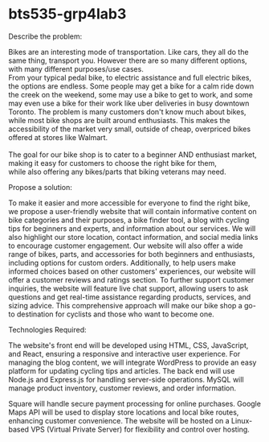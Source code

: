 # bts535-grp4lab3

Describe the problem:

Bikes are an interesting mode of transportation. Like cars, they all do the same thing, transport you. However there are so many different options, with many different purposes/use cases.<br />
From your typical pedal bike, to electric assistance and full electric bikes, the options are endless. Some people may get a bike for a calm ride down the creek on the weekend, some may use a bike to get to work, and some may even use a bike for their work like uber deliveries in busy downtown Toronto. The problem is many customers don't know much about bikes, while most bike shops are built around enthusiasts. This makes the accessibility of the market very small, outside of cheap, overpriced bikes offered at stores like Walmart. <br />  
The goal for our bike shop is to cater to a beginner AND enthusiast market, making it easy for customers to choose the right bike for them,  
while also offering any bikes/parts that biking veterans may need.  

Propose a solution:

To make it easier and more accessible for everyone to find the right bike, we propose a user-friendly website that will contain informative content on bike categories and their purposes, a bike finder tool, a blog with cycling tips for beginners and experts, and information about our services.
We will also highlight our store location, contact information, and social media links to encourage customer engagement.
Our website will also offer a wide range of bikes, parts, and accessories for both beginners and enthusiasts, including options for custom orders.
Additionally, to help users make informed choices based on other customers' experiences, our website will offer a customer reviews and ratings section.
To further support customer inquiries, the website will feature live chat support, allowing users to ask questions and get real-time assistance regarding products, services, and sizing advice.
This comprehensive approach will make our bike shop a go-to destination for cyclists and those who want to become one.


Technologies Required:

The website's front end will be developed using HTML, CSS, JavaScript, and React, ensuring a responsive and interactive user experience. 
For managing the blog content, we will integrate WordPress to provide an easy platform for updating cycling tips and articles.
The back end will use Node.js and Express.js for handling server-side operations. MySQL will manage product inventory, customer reviews, and order information.

Square will handle secure payment processing for online purchases. Google Maps API will be used to display store locations and local bike routes, enhancing customer convenience. The website will be hosted on a Linux-based VPS (Virtual Private Server) for flexibility and control over hosting.
